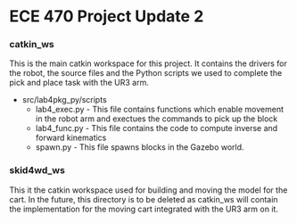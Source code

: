 # ECE 470 Project Update 2 #

### catkin_ws ###

This is the main catkin workspace for this project. It contains the drivers for the robot, the source files and the Python scripts we used to complete the pick and place task with the UR3 arm.  

* src/lab4pkg_py/scripts
  * lab4_exec.py - This file contains functions which enable movement in the robot arm and exectues the commands to pick up the block
  * lab4_func.py - This file contains the code to compute inverse and forward kinematics
  * spawn.py - This file spawns blocks in the Gazebo world.

### skid4wd_ws ###

This it the catkin workspace used for building and moving the model for the cart. In the future, this directory is to be deleted as catkin_ws will contain the implementation for the moving cart integrated with the UR3 arm on it.



